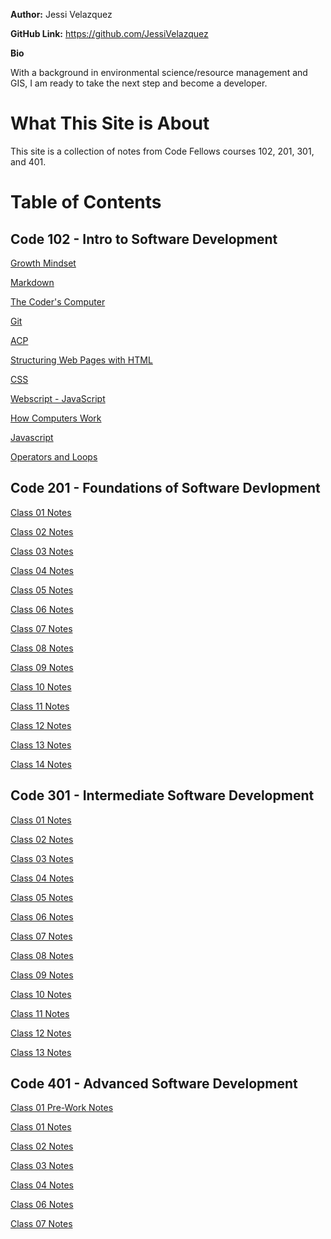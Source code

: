 **Author:** Jessi Velazquez

**GitHub Link:** https://github.com/JessiVelazquez

**Bio**

With a background in environmental science/resource management and GIS, I am ready to take the next step and become a developer. 

# **What This Site is About**
This site is a collection of notes from Code Fellows courses 102, 201, 301, and 401.


# **Table of Contents**


## Code 102 - Intro to Software Development

[Growth Mindset](growthmindset.md)

[Markdown](markdown.md)

[The Coder's Computer](CodersComputer.md)

[Git](git.md)

[ACP](ACP.md)

[Structuring Web Pages with HTML](HTMLStructurePages.md)

[CSS](CSS.md)

[Webscript - JavaScript](WebScript.md)

[How Computers Work](HowComputersWork.md)

[Javascript](javascript.md)

[Operators and Loops](OperatorsAndLoops.md)

## Code 201 - Foundations of Software Devlopment

[Class 01 Notes](201class_01.md)

[Class 02 Notes](201class_02.md)

[Class 03 Notes](201class_03.md)

[Class 04 Notes](201class_04.md)

[Class 05 Notes](201class_05.md)

[Class 06 Notes](201class_06.md)

[Class 07 Notes](201class_07.md)

[Class 08 Notes](201class_08.md)

[Class 09 Notes](201class_09.md)

[Class 10 Notes](201class_10.md)

[Class 11 Notes](201class_11.md)

[Class 12 Notes](201class_12.md)

[Class 13 Notes](201class_13.md)

[Class 14 Notes](201class_14.md)

## Code 301 - Intermediate Software Development

[Class 01 Notes](301class_01.md)

[Class 02 Notes](301class_02.md)

[Class 03 Notes](301class_03.md)

[Class 04 Notes](301class_04.md)

[Class 05 Notes](301class_05.md)

[Class 06 Notes](301class_06.md)

[Class 07 Notes](301class_07.md)

[Class 08 Notes](301class_08.md)

[Class 09 Notes](301class_09.md)

[Class 10 Notes](301class_10.md)

[Class 11 Notes](301class_11.md)

[Class 12 Notes](301class_12.md)

[Class 13 Notes](301class_13.md)

## Code 401 - Advanced Software Development

[Class 01 Pre-Work Notes](401class_preWork.md)

[Class 01 Notes](401class_01.md)

[Class 02 Notes](401class_02.md)

[Class 03 Notes](401class_03.md)

[Class 04 Notes](401class_04.md)

[Class 06 Notes](401class_06.md)

[Class 07 Notes](401class_07.md)